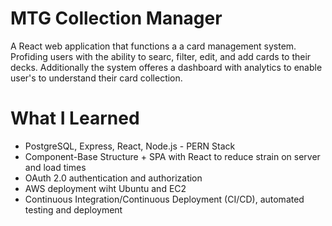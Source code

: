 #  MTG Collection Manager
A React web application that functions a a card management system. Profiding users with the ability to searc, filter, edit, and add cards to their decks. Additionally the system offeres a dashboard with analytics to enable user's to understand their card collection.
# What I Learned
- PostgreSQL, Express, React, Node.js - PERN Stack
- Component-Base Structure + SPA with React to reduce strain on server and load times
- OAuth 2.0 authentication and authorization
- AWS deployment wiht Ubuntu and EC2
- Continuous Integration/Continuous Deployment (CI/CD), automated testing and deployment
